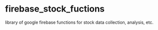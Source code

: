 # firebase_stock_fuctions
library of google firebase functions for stock data collection, analysis, etc.

